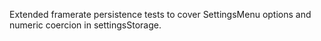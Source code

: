 Extended framerate persistence tests to cover SettingsMenu options and numeric coercion in settingsStorage.
